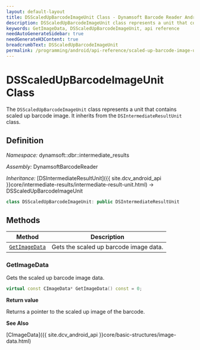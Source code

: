 ```yaml
---
layout: default-layout
title: DSScaledUpBarcodeImageUnit Class - Dynamsoft Barcode Reader Android Edition
description: DSScaledUpBarcodeImageUnit class represents a unit that contains scaled up barcode image. It inherits from the DSIntermediateResultUnit class.
keywords: GetImageData, DSScaledUpBarcodeImageUnit, api reference
needAutoGenerateSidebar: true
needGenerateH3Content: true
breadcrumbText: DSScaledUpBarcodeImageUnit
permalink: /programming/android/api-reference/scaled-up-barcode-image-unit.html
---
```


# DSScaledUpBarcodeImageUnit Class

The `DSScaledUpBarcodeImageUnit` class represents a unit that contains scaled up barcode image. It inherits from the `DSIntermediateResultUnit` class.

## Definition

*Namespace:* dynamsoft::dbr::intermediate_results

*Assembly:* DynamsoftBarcodeReader

*Inheritance:* [DSIntermediateResultUnit]({{ site.dcv_android_api }}core/intermediate-results/intermediate-result-unit.html) -> DSScaledUpBarcodeImageUnit

```cpp
class DSScaledUpBarcodeImageUnit: public DSIntermediateResultUnit
```

## Methods

| Method                            | Description |
|-----------------------------------|-------------|
| [`GetImageData`](#getimagedata)           | Gets the scaled up barcode image data.|


### GetImageData

Gets the scaled up barcode image data.

```cpp
virtual const CImageData* GetImageData() const = 0;
```

**Return value**

Returns a pointer to the scaled up image of the barcode.

**See Also**

[CImageData]({{ site.dcv_android_api }}core/basic-structures/image-data.html)
